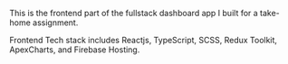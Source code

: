 This is the frontend part of the fullstack dashboard app I built for a take-home assignment.

Frontend Tech stack includes Reactjs, TypeScript, SCSS, Redux Toolkit, ApexCharts, and Firebase Hosting.
